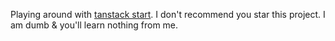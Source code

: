 Playing around with [tanstack start](https://tanstack.com/start/latest).
I don't recommend you star this project. I am dumb & you'll learn nothing from me.
